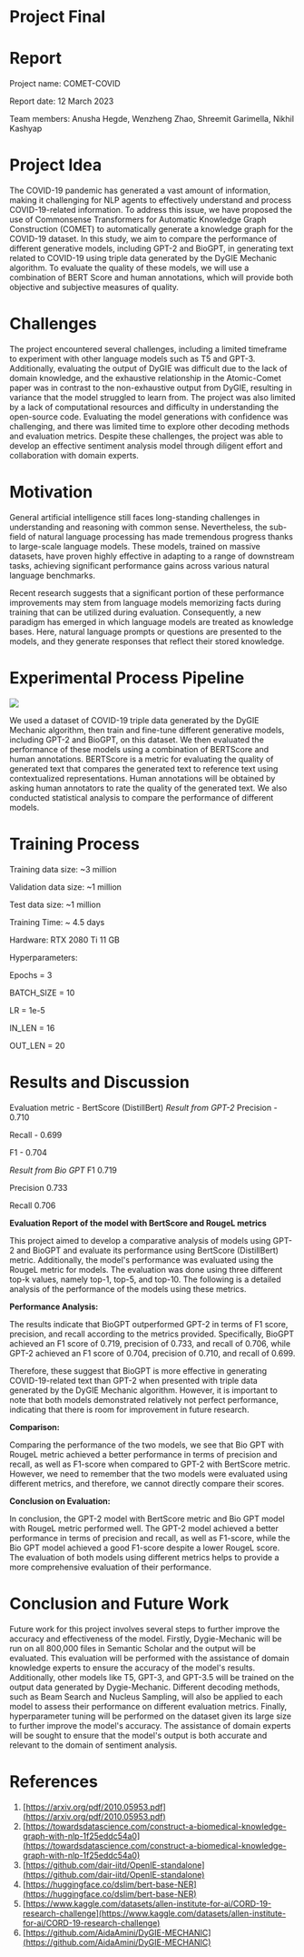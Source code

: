 # Project Final

# Report

Project name: COMET-COVID

Report date: 12 March 2023

Team members: Anusha Hegde, Wenzheng Zhao, Shreemit Garimella, Nikhil Kashyap

# Project Idea

The COVID-19 pandemic has generated a vast amount of information, making it challenging for NLP agents to effectively understand and process COVID-19-related information. To address this issue, we have proposed the use of Commonsense Transformers for Automatic Knowledge Graph Construction (COMET) to automatically generate a knowledge graph for the COVID-19 dataset. In this study, we aim to compare the performance of different generative models, including GPT-2 and BioGPT, in generating text related to COVID-19 using triple data generated by the DyGIE Mechanic algorithm. To evaluate the quality of these models, we will use a combination of BERT Score and human annotations, which will provide both objective and subjective measures of quality.

# Challenges

The project encountered several challenges, including a limited timeframe to experiment with other language models such as T5 and GPT-3. Additionally, evaluating the output of DyGIE was difficult due to the lack of domain knowledge, and the exhaustive relationship in the Atomic-Comet paper was in contrast to the non-exhaustive output from DyGIE, resulting in variance that the model struggled to learn from. The project was also limited by a lack of computational resources and difficulty in understanding the open-source code. Evaluating the model generations with confidence was challenging, and there was limited time to explore other decoding methods and evaluation metrics. Despite these challenges, the project was able to develop an effective sentiment analysis model through diligent effort and collaboration with domain experts.

# **Motivation**

General artificial intelligence still faces long-standing challenges in understanding and reasoning with common sense. Nevertheless, the sub-field of natural language processing has made tremendous progress thanks to large-scale language models. These models, trained on massive datasets, have proven highly effective in adapting to a range of downstream tasks, achieving significant performance gains across various natural language benchmarks.

Recent research suggests that a significant portion of these performance improvements may stem from language models memorizing facts during training that can be utilized during evaluation. Consequently, a new paradigm has emerged in which language models are treated as knowledge bases. Here, natural language prompts or questions are presented to the models, and they generate responses that reflect their stored knowledge.

# **Experimental** Process Pipeline

![](RackMultipart20230314-1-j2gj1f_html_f0cafbce85ac9ce9.png)

We used a dataset of COVID-19 triple data generated by the DyGIE Mechanic algorithm, then train and fine-tune different generative models, including GPT-2 and BioGPT, on this dataset. We then evaluated the performance of these models using a combination of BERTScore and human annotations. BERTScore is a metric for evaluating the quality of generated text that compares the generated text to reference text using contextualized representations. Human annotations will be obtained by asking human annotators to rate the quality of the generated text. We also conducted statistical analysis to compare the performance of different models.

# **Training** Process

Training data size: ~3 million

Validation data size: ~1 million

Test data size: ~1 million

Training Time: ~ 4.5 days

Hardware: RTX 2080 Ti 11 GB

Hyperparameters:

Epochs = 3

BATCH\_SIZE = 10

LR = 1e-5

IN\_LEN = 16

OUT\_LEN = 20

#

# Results and Discussion
Evaluation metric - BertScore (DistillBert)
*Result from GPT-2*
Precision - 0.710

Recall - 0.699

F1 - 0.704

*Result from Bio GPT*
F1 0.719

Precision 0.733

Recall 0.706

**Evaluation Report of the model with BertScore and RougeL metrics**

This project aimed to develop a comparative analysis of models using GPT-2 and BioGPT and evaluate its performance using BertScore (DistillBert) metric. Additionally, the model's performance was evaluated using the RougeL metric for models. The evaluation was done using three different top-k values, namely top-1, top-5, and top-10. The following is a detailed analysis of the performance of the models using these metrics.

**Performance Analysis:**

The results indicate that BioGPT outperformed GPT-2 in terms of F1 score, precision, and recall according to the metrics provided. Specifically, BioGPT achieved an F1 score of 0.719, precision of 0.733, and recall of 0.706, while GPT-2 achieved an F1 score of 0.704, precision of 0.710, and recall of 0.699.

Therefore, these suggest that BioGPT is more effective in generating COVID-19-related text than GPT-2 when presented with triple data generated by the DyGIE Mechanic algorithm. However, it is important to note that both models demonstrated relatively not perfect performance, indicating that there is room for improvement in future research.

**Comparison:**

Comparing the performance of the two models, we see that Bio GPT with RougeL metric achieved a better performance in terms of precision and recall, as well as F1-score when compared to GPT-2 with BertScore metric. However, we need to remember that the two models were evaluated using different metrics, and therefore, we cannot directly compare their scores.

**Conclusion on Evaluation:**

In conclusion, the GPT-2 model with BertScore metric and Bio GPT model with RougeL metric performed well. The GPT-2 model achieved a better performance in terms of precision and recall, as well as F1-score, while the Bio GPT model achieved a good F1-score despite a lower RougeL score. The evaluation of both models using different metrics helps to provide a more comprehensive evaluation of their performance.

# Conclusion and Future Work

Future work for this project involves several steps to further improve the accuracy and effectiveness of the model. Firstly, Dygie-Mechanic will be run on all 800,000 files in Semantic Scholar and the output will be evaluated. This evaluation will be performed with the assistance of domain knowledge experts to ensure the accuracy of the model's results. Additionally, other models like T5, GPT-3, and GPT-3.5 will be trained on the output data generated by Dygie-Mechanic. Different decoding methods, such as Beam Search and Nucleus Sampling, will also be applied to each model to assess their performance on different evaluation metrics. Finally, hyperparameter tuning will be performed on the dataset given its large size to further improve the model's accuracy. The assistance of domain experts will be sought to ensure that the model's output is both accurate and relevant to the domain of sentiment analysis.

#

# References

1. [https://arxiv.org/pdf/2010.05953.pdf](https://arxiv.org/pdf/2010.05953.pdf)
2. [https://towardsdatascience.com/construct-a-biomedical-knowledge-graph-with-nlp-1f25eddc54a0](https://towardsdatascience.com/construct-a-biomedical-knowledge-graph-with-nlp-1f25eddc54a0)
3. [https://github.com/dair-iitd/OpenIE-standalone](https://github.com/dair-iitd/OpenIE-standalone)
4. [https://huggingface.co/dslim/bert-base-NER](https://huggingface.co/dslim/bert-base-NER)
5. [https://www.kaggle.com/datasets/allen-institute-for-ai/CORD-19-research-challenge](https://www.kaggle.com/datasets/allen-institute-for-ai/CORD-19-research-challenge)
6. [https://github.com/AidaAmini/DyGIE-MECHANIC](https://github.com/AidaAmini/DyGIE-MECHANIC)
